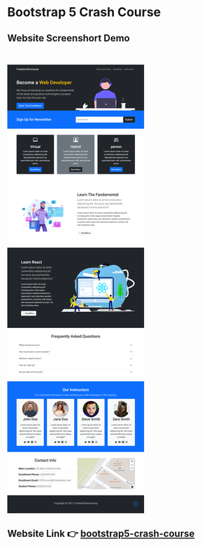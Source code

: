 # Bootstrap 5 Crash Course

## Website Screenshort Demo 
<br />

![GitHub Logo](/images/Website-Screenshort.png)

## Website Link 👉 [bootstrap5-crash-course](https://pushpankdhruw.github.io/bootstrap-5-crash-course/)